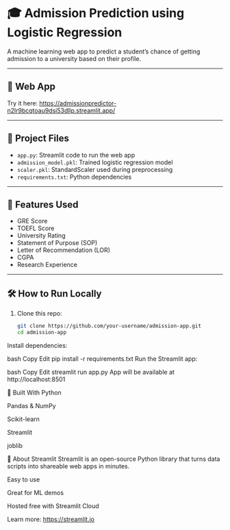 # 🎓 Admission Prediction using Logistic Regression

A machine learning web app to predict a student’s chance of getting admission to a university based on their profile.

---

## 🚀 Web App

Try it here: https://admissionpredictor-n2lr9bcqtoau9dsi53dllp.streamlit.app/

---

## 📁 Project Files

- `app.py`: Streamlit code to run the web app
- `admission_model.pkl`: Trained logistic regression model
- `scaler.pkl`: StandardScaler used during preprocessing
- `requirements.txt`: Python dependencies

---

## 🧠 Features Used

- GRE Score
- TOEFL Score
- University Rating
- Statement of Purpose (SOP)
- Letter of Recommendation (LOR)
- CGPA
- Research Experience

---

## 🛠️ How to Run Locally

1. Clone this repo:
   ```bash
   git clone https://github.com/your-username/admission-app.git
   cd admission-app
Install dependencies:

bash
Copy
Edit
pip install -r requirements.txt
Run the Streamlit app:

bash
Copy
Edit
streamlit run app.py
App will be available at http://localhost:8501

🧰 Built With
Python

Pandas & NumPy

Scikit-learn

Streamlit

joblib

📌 About Streamlit
Streamlit is an open-source Python library that turns data scripts into shareable web apps in minutes.

Easy to use

Great for ML demos

Hosted free with Streamlit Cloud

Learn more: https://streamlit.io
